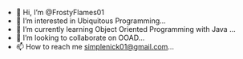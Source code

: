 - 👋 Hi, I’m @FrostyFlames01
- 👀 I’m interested in Ubiquitous Programming...
- 🌱 I’m currently learning Object Oriented Programming with Java ...
- 💞️ I’m looking to collaborate on OOAD...
- 📫 How to reach me simplenick01@gmail.com...

<!---
FrostyFlames01/FrostyFlames01 is a ✨ special ✨ repository because its `README.md` (this file) appears on your GitHub profile.
You can click the Preview link to take a look at your changes.
--->
